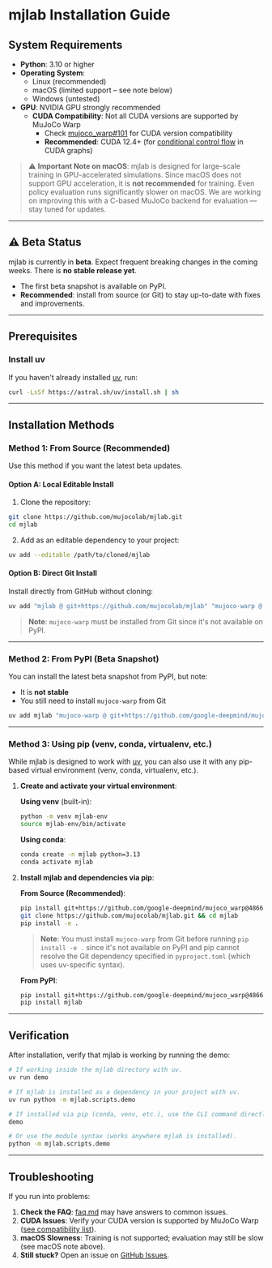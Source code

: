 # mjlab Installation Guide

## System Requirements

- **Python**: 3.10 or higher
- **Operating System**:
  - Linux (recommended)
  - macOS (limited support – see note below)
  - Windows (untested)
- **GPU**: NVIDIA GPU strongly recommended
  - **CUDA Compatibility**: Not all CUDA versions are supported by MuJoCo Warp
    - Check
      [mujoco_warp#101](https://github.com/google-deepmind/mujoco_warp/issues/101)
      for CUDA version compatibility
    - **Recommended**: CUDA 12.4+ (for
      [conditional control flow](https://nvidia.github.io/warp/modules/runtime.html#conditional-execution)
      in CUDA graphs)

> ⚠️ **Important Note on macOS**: mjlab is designed for large-scale training in
> GPU-accelerated simulations. Since macOS does not support GPU acceleration, it
> is **not recommended** for training. Even policy evaluation runs significantly
> slower on macOS. We are working on improving this with a C-based MuJoCo
> backend for evaluation — stay tuned for updates.

---

## ⚠️ Beta Status

mjlab is currently in **beta**. Expect frequent breaking changes in the coming weeks.
There is **no stable release yet**.

- The first beta snapshot is available on PyPI.
- **Recommended**: install from source (or Git) to stay up-to-date with fixes
  and improvements.

---

## Prerequisites

### Install uv

If you haven't already installed [uv](https://docs.astral.sh/uv/), run:

```bash
curl -LsSf https://astral.sh/uv/install.sh | sh
```

---

## Installation Methods

### Method 1: From Source (Recommended)

Use this method if you want the latest beta updates.

#### Option A: Local Editable Install

1. Clone the repository:
```bash
git clone https://github.com/mujocolab/mjlab.git
cd mjlab
```

2. Add as an editable dependency to your project:
```bash
uv add --editable /path/to/cloned/mjlab
```

#### Option B: Direct Git Install

Install directly from GitHub without cloning:

```bash
uv add "mjlab @ git+https://github.com/mujocolab/mjlab" "mujoco-warp @ git+https://github.com/google-deepmind/mujoco_warp@486642c3fa262a989b482e0e506716d5793d61a9"
```

> **Note**: `mujoco-warp` must be installed from Git since it's not available on PyPI.

---

### Method 2: From PyPI (Beta Snapshot)

You can install the latest beta snapshot from PyPI, but note:
- It is **not stable**
- You still need to install `mujoco-warp` from Git

```bash
uv add mjlab "mujoco-warp @ git+https://github.com/google-deepmind/mujoco_warp@486642c3fa262a989b482e0e506716d5793d61a9"
```

---

### Method 3: Using pip (venv, conda, virtualenv, etc.)

While mjlab is designed to work with [uv](https://docs.astral.sh/uv/), you can
also use it with any pip-based virtual environment (venv, conda, virtualenv, etc.).

1. **Create and activate your virtual environment**:

   **Using venv** (built-in):
   ```bash
   python -m venv mjlab-env
   source mjlab-env/bin/activate
   ```

   **Using conda**:
   ```bash
   conda create -n mjlab python=3.13
   conda activate mjlab
   ```

2. **Install mjlab and dependencies via pip**:

   **From Source (Recommended)**:
   ```bash
   pip install git+https://github.com/google-deepmind/mujoco_warp@486642c3fa262a989b482e0e506716d5793d61a9
   git clone https://github.com/mujocolab/mjlab.git && cd mjlab
   pip install -e .
   ```

   > **Note**: You must install `mujoco-warp` from Git before running
   > `pip install -e .` since it's not available on PyPI and pip cannot resolve
   > the Git dependency specified in `pyproject.toml` (which uses uv-specific
   > syntax).

   **From PyPI**:
   ```bash
   pip install git+https://github.com/google-deepmind/mujoco_warp@486642c3fa262a989b482e0e506716d5793d61a9
   pip install mjlab
   ```

---

## Verification

After installation, verify that mjlab is working by running the demo:

```bash
# If working inside the mjlab directory with uv.
uv run demo

# If mjlab is installed as a dependency in your project with uv.
uv run python -m mjlab.scripts.demo

# If installed via pip (conda, venv, etc.), use the CLI command directly.
demo

# Or use the module syntax (works anywhere mjlab is installed).
python -m mjlab.scripts.demo
```

---

## Troubleshooting

If you run into problems:

1. **Check the FAQ**: [faq.md](faq.md) may have answers to common issues.
2. **CUDA Issues**: Verify your CUDA version is supported by MuJoCo Warp
   ([see compatibility list](https://github.com/google-deepmind/mujoco_warp/issues/101)).
3. **macOS Slowness**: Training is not supported; evaluation may still be slow
   (see macOS note above).
4. **Still stuck?** Open an issue on
   [GitHub Issues](https://github.com/mujocolab/mjlab/issues).
